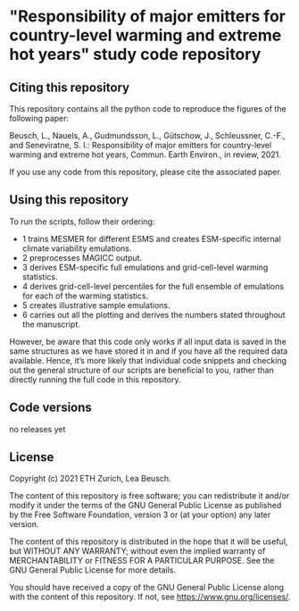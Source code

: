 # "Responsibility of major emitters for country-level warming and extreme hot years" study code repository

## Citing this repository

This repository contains all the python code to reproduce the figures of the following paper:

Beusch, L., Nauels, A., Gudmundsson, L., Gütschow, J., Schleussner, C.-F., and Seneviratne, S. I.: Responsibility of major emitters for country-level warming and extreme hot years,  Commun. Earth Environ., in review, 2021.

If you use any code from this repository, please cite the associated paper.

## Using this repository

To run the scripts, follow their ordering:

- 1 trains MESMER for different ESMS and creates ESM-specific internal climate variability emulations.
- 2 preprocesses MAGICC output.
- 3 derives ESM-specific full emulations and grid-cell-level warming statistics.
- 4 derives grid-cell-level percentiles for the full ensemble of emulations for each of the warming statistics.
- 5 creates illustrative sample emulations.
- 6 carries out all the plotting and derives the numbers stated throughout the manuscript.

However, be aware that this code only works if all input data is saved in the same structures as we have stored it in and if you have all the required data available. Hence, it’s more likely that individual code snippets and checking out the general structure of our scripts are beneficial to you, rather than directly running the full code in this repository.

## Code versions

no releases yet

## License

Copyright (c) 2021 ETH Zurich, Lea Beusch.

The content of this repository is free software; you can redistribute it and/or modify it under the terms of the GNU General Public License as published by the Free Software Foundation, version 3 or (at your option) any later version.

The content of this repository is distributed in the hope that it will be useful, but WITHOUT ANY WARRANTY; without even the implied warranty of MERCHANTABILITY or FITNESS FOR A PARTICULAR PURPOSE. See the GNU General Public License for more details.

You should have received a copy of the GNU General Public License along with the content of this repository. If not, see https://www.gnu.org/licenses/.
